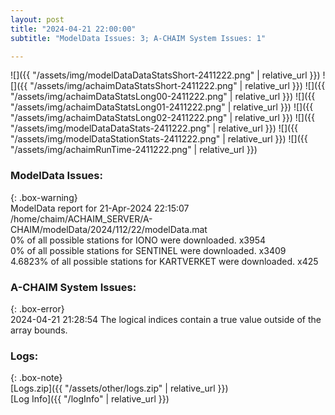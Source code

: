 ```yaml
---
layout: post
title: "2024-04-21 22:00:00"
subtitle: "ModelData Issues: 3; A-CHAIM System Issues: 1"

---
```


![]({{ "/assets/img/modelDataDataStatsShort-2411222.png" | relative_url }})
![]({{ "/assets/img/achaimDataStatsShort-2411222.png" | relative_url }})
![]({{ "/assets/img/achaimDataStatsLong00-2411222.png" | relative_url }})
![]({{ "/assets/img/achaimDataStatsLong01-2411222.png" | relative_url }})
![]({{ "/assets/img/achaimDataStatsLong02-2411222.png" | relative_url }})
![]({{ "/assets/img/modelDataDataStats-2411222.png" | relative_url }})
![]({{ "/assets/img/modelDataStationStats-2411222.png" | relative_url }})
![]({{ "/assets/img/achaimRunTime-2411222.png" | relative_url }})


### ModelData Issues:  
  
{: .box-warning}  
 ModelData report for 21-Apr-2024 22:15:07   
 /home/chaim/ACHAIM_SERVER/A-CHAIM/modelData/2024/112/22/modelData.mat   
 0% of all possible stations for IONO were downloaded. x3954   
 0% of all possible stations for SENTINEL were downloaded. x3409   
 4.6823% of all possible stations for KARTVERKET were downloaded. x425   
  
### A-CHAIM System Issues:  
  
{: .box-error}  
2024-04-21 21:28:54 The logical indices contain a true value outside of the array bounds.  

### Logs:  
  
{: .box-note}  
[Logs.zip]({{ "/assets/other/logs.zip" | relative_url }})  
[Log Info]({{ "/logInfo" | relative_url }})  
